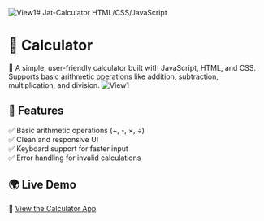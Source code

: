 ![View1](https://github.com/user-attachments/assets/7e2bd935-d2c1-4de3-856f-e274aef78caa)# Jat-Calculator
HTML/CSS/JavaScript

# 🧮 Calculator  
🚀 A simple, user-friendly calculator built with JavaScript, HTML, and CSS. Supports basic arithmetic operations like addition, subtraction, multiplication, and division.
![View1](https://github.com/user-attachments/assets/a8a8e092-3879-4429-8958-91028b784272)

## 🔹 Features  
✅ Basic arithmetic operations (+, -, ×, ÷)  
✅ Clean and responsive UI  
✅ Keyboard support for faster input  
✅ Error handling for invalid calculations  

## 🌍 Live Demo  
🔗 [View the Calculator App](https://yourusername.github.io/calculator/)
